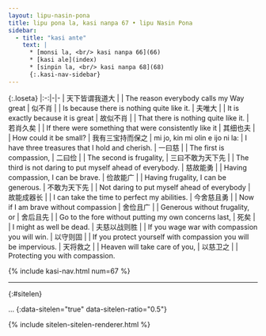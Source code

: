 ```yaml
---
layout: lipu-nasin-pona
title: lipu pona la, kasi nanpa 67 • lipu Nasin Pona
sidebar:
  - title: "kasi ante"
    text: |
      * [monsi la, <br/> kasi nanpa 66](66)
      * [kasi ale](index)
      * [sinpin la, <br/> kasi nanpa 68](68)
      {:.kasi-nav-sidebar}
---
```


{:.loseta}
|:-:|-|-
| 天下皆谓我道大   |  | The reason everybody calls my Way great
| 似不肖           |  | Is because there is nothing quite like it.
| 夫唯大           |  | It is exactly because it is great
| 故似不肖         |  | That there is nothing quite like it.
| 若肖久矣         |  | If there were something that were consistently like it
| 其细也夫         |  | How could it be small?
| 我有三宝<wbr/>持而保之 | mi jo, kin mi olin e ijo ni la: | I have three treasures that I hold and cherish.
| 一曰慈           |  | The first is compassion,
| 二曰俭           |  | The second is frugality,
| 三曰不敢为天下先 |  | The third is not daring to put myself ahead of everybody.
| 慈故能勇         |  | Having compassion, I can be brave.
| 俭故能广         |  | Having frugality, I can be generous.
| 不敢为天下先     |  | Not daring to put myself ahead of everybody
| 故能成器长       |  | I can take the time to perfect my abilities.
| 今舍慈且勇       |  | Now if I am brave without compassion
| 舍俭且广         |  | Generous without frugality, or
| 舍后且先         |  | Go to the fore without putting my own concerns last,
| 死矣             |  | I might as well be dead.
| 夫慈以战则胜     |  | If you wage war with compassion you will win.
| 以守则固         |  | If you protect yourself with compassion you will be impervious.
| 天将救之         |  | Heaven will take care of you,
| 以慈卫之         |  | Protecting you with compassion.

{% include kasi-nav.html num=67 %}

-------
{:#sitelen}

...
{:data-sitelen="true" data-sitelen-ratio="0.5"}

{% include sitelen-sitelen-renderer.html %}
